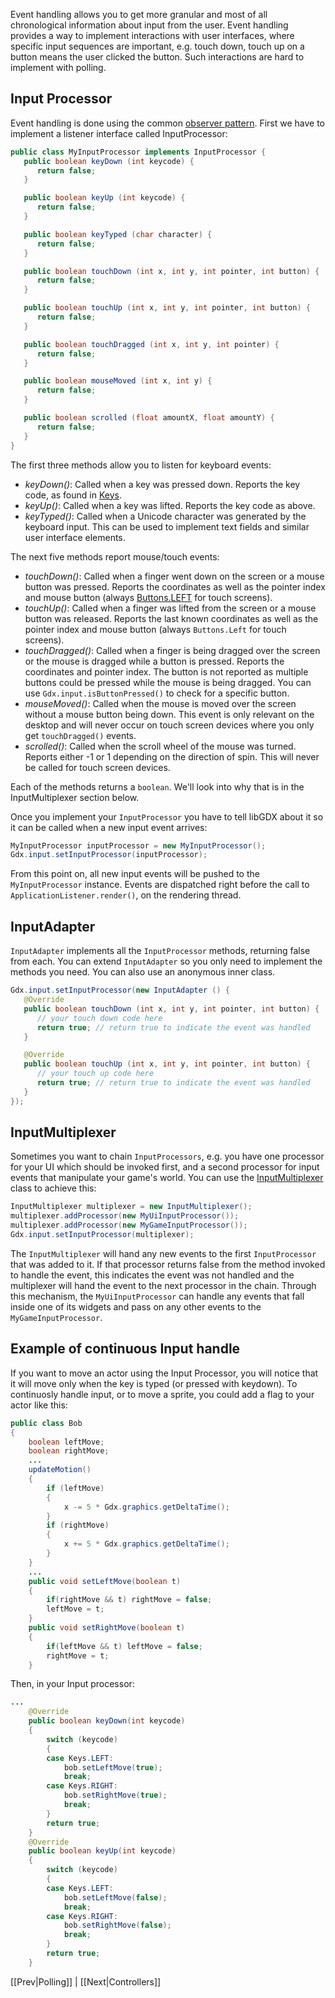 Event handling allows you to get more granular and most of all chronological information about input from the user. Event handling provides a way to implement interactions with user interfaces, where specific input sequences are important, e.g. touch down, touch up on a button means the user clicked the button. Such interactions are hard to implement with polling.

## Input Processor ##
Event handling is done using the common [observer pattern](http://en.wikipedia.org/wiki/Observer_pattern). First we have to implement a listener interface called InputProcessor:

```java
public class MyInputProcessor implements InputProcessor {
   public boolean keyDown (int keycode) {
      return false;
   }

   public boolean keyUp (int keycode) {
      return false;
   }

   public boolean keyTyped (char character) {
      return false;
   }

   public boolean touchDown (int x, int y, int pointer, int button) {
      return false;
   }

   public boolean touchUp (int x, int y, int pointer, int button) {
      return false;
   }

   public boolean touchDragged (int x, int y, int pointer) {
      return false;
   }

   public boolean mouseMoved (int x, int y) {
      return false;
   }

   public boolean scrolled (float amountX, float amountY) {
      return false;
   }
}
```

The first three methods allow you to listen for keyboard events:

  * *keyDown()*: Called when a key was pressed down. Reports the key code, as found in [Keys](http://libgdx.badlogicgames.com/nightlies/docs/api/com/badlogic/gdx/Input.Keys.html).
  * *keyUp()*: Called when a key was lifted. Reports the key code as above.
  * *keyTyped()*: Called when a Unicode character was generated by the keyboard input. This can be used to implement text fields and similar user interface elements.

The next five methods report mouse/touch events:
  
  * *touchDown()*: Called when a finger went down on the screen or a mouse button was pressed. Reports the coordinates as well as the pointer index and mouse button (always [Buttons.LEFT](http://libgdx.badlogicgames.com/nightlies/docs/api/com/badlogic/gdx/Input.Buttons.html) for touch screens).
  * *touchUp()*: Called when a finger was lifted from the screen or a mouse button was released. Reports the last known coordinates as well as the pointer index and mouse button (always `Buttons.Left` for touch screens).
  * *touchDragged()*: Called when a finger is being dragged over the screen or the mouse is dragged while a button is pressed. Reports the coordinates and pointer index. The button is not reported as multiple buttons could be pressed while the mouse is being dragged. You can use `Gdx.input.isButtonPressed()` to check for a specific button.
  * *mouseMoved()*: Called when the mouse is moved over the screen without a mouse button being down. This event is only relevant on the desktop and will never occur on touch screen devices where you only get `touchDragged()` events.
  * *scrolled()*: Called when the scroll wheel of the mouse was turned. Reports either -1 or 1 depending on the direction of spin. This will never be called for touch screen devices.

Each of the methods returns a `boolean`. We'll look into why that is in the InputMultiplexer section below.

Once you implement your `InputProcessor` you have to tell libGDX about it so it can be called when a new input event arrives:

```java
MyInputProcessor inputProcessor = new MyInputProcessor();
Gdx.input.setInputProcessor(inputProcessor);
```

From this point on, all new input events will be pushed to the `MyInputProcessor` instance. Events are dispatched right before the call to `ApplicationListener.render()`, on the rendering thread.

## InputAdapter ##

`InputAdapter` implements all the `InputProcessor` methods, returning false from each. You can extend `InputAdapter` so you only need to implement the methods you need. You can also use an anonymous inner class.

```java
Gdx.input.setInputProcessor(new InputAdapter () {
   @Override
   public boolean touchDown (int x, int y, int pointer, int button) {
      // your touch down code here
      return true; // return true to indicate the event was handled
   }

   @Override
   public boolean touchUp (int x, int y, int pointer, int button) {
      // your touch up code here
      return true; // return true to indicate the event was handled
   }
});
```

## InputMultiplexer ##
Sometimes you want to chain `InputProcessors`, e.g. you have one processor for your UI which should be invoked first, and a second processor for input events that manipulate your game's world. You can use the [InputMultiplexer](http://libgdx.badlogicgames.com/nightlies/docs/api/com/badlogic/gdx/InputMultiplexer.html) class to achieve this:

```java
InputMultiplexer multiplexer = new InputMultiplexer();
multiplexer.addProcessor(new MyUiInputProcessor());
multiplexer.addProcessor(new MyGameInputProcessor());
Gdx.input.setInputProcessor(multiplexer);
```

The `InputMultiplexer` will hand any new events to the first `InputProcessor` that was added to it. If that processor returns false from the method invoked to handle the event, this indicates the event was not handled and the multiplexer will hand the event to the next processor in the chain. Through this mechanism, the `MyUiInputProcessor` can handle any events that fall inside one of its widgets and pass on any other events to the `MyGameInputProcessor`.

## Example of continuous Input handle ##
If you want to move an actor using the Input Processor, you will notice that it will move only when the key is typed (or pressed with keydown).
To continuosly handle input, or to move a sprite, you could add a flag to your actor like this:
```java
public class Bob
{
    boolean leftMove;
    boolean rightMove;
    ...
    updateMotion()
    {
	    if (leftMove)
	    {
		    x -= 5 * Gdx.graphics.getDeltaTime();
	    }
	    if (rightMove)
	    {
		    x += 5 * Gdx.graphics.getDeltaTime();
	    }
    }
    ...
    public void setLeftMove(boolean t)
    {
	    if(rightMove && t) rightMove = false;
	    leftMove = t;
    }
    public void setRightMove(boolean t)
    {
	    if(leftMove && t) leftMove = false;
	    rightMove = t;
    }
```
Then, in your Input processor:

```java
...
    @Override
    public boolean keyDown(int keycode)
    {
	    switch (keycode)
	    {
		case Keys.LEFT:
			bob.setLeftMove(true);
			break;
		case Keys.RIGHT:
			bob.setRightMove(true);
			break;
	    }
	    return true;
    }
    @Override
    public boolean keyUp(int keycode)
    {
	    switch (keycode)
	    {
		case Keys.LEFT:
			bob.setLeftMove(false);
			break;
		case Keys.RIGHT:
			bob.setRightMove(false);
			break;
	    }
	    return true;
    }
```

[[Prev|Polling]] | [[Next|Controllers]]